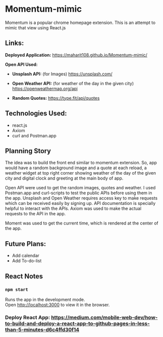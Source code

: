 # Momentum-mimic

Momentum is a popular chrome homepage extension. This is an attempt to mimic that view using React.js

## Links:
**Deployed Application:** <https://maharit108.github.io/Momentum-mimic/>

**Open API Used:**

  - **Unsplash API:** (for Images) <https://unsplash.com/>

  - **Open Weather API:** (for weather of the day in the given city) <https://openweathermap.org/api>

  - **Random Quotes:** <https://type.fit/api/quotes>


## Technologies Used:
- react.js
- Axiom
- curl and Postman.app

## Planning Story
The idea was to build the front end similar to momentum extension. So, app would have a random background image and a quote at each reload, a weather widget at top right corner showing weather of the day of the given city and digital clock and greeting at the main body of app.

Open API were used to get the random images, quotes and weather. I used Postman.app and curl-scripts to test the public APIs before using them in the app. Unsplash and Open Weather requires access key to make requests which can be received easily by signing up. API documentation is specially helpful to interact with the APIs. Axiom was used to make the actual requests to the API in the app.

Moment was used to get the current time, which is rendered at the center of the app.

## Future Plans:
  - Add calendar
  - Add To-do-list



## React Notes
### `npm start`

Runs the app in the development mode.<br />
Open [http://localhost:3000](http://localhost:3000) to view it in the browser.

### Deploy React App: <https://medium.com/mobile-web-dev/how-to-build-and-deploy-a-react-app-to-github-pages-in-less-than-5-minutes-d6c4ffd30f14>

